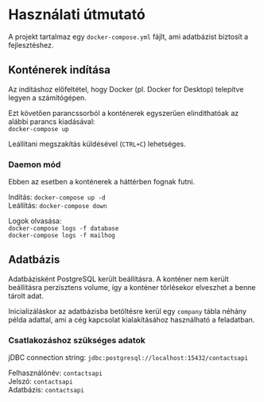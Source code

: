 # Használati útmutató

A projekt tartalmaz egy `docker-compose.yml` fájlt, ami adatbázist biztosít a fejlesztéshez.

## Konténerek indítása

Az indításhoz előfeltétel, hogy Docker (pl. Docker for Desktop) telepítve legyen a számítógépen.

Ezt követően parancssorból a konténerek egyszerűen elindíthatóak az alábbi parancs kiadásával:  
`docker-compose up`

Leállítani megszakítás küldésével (`CTRL+C`) lehetséges.

### Daemon mód

Ebben az esetben a konténerek a háttérben fognak futni.

Indítás: `docker-compose up -d`  
Leállítás: `docker-compose down`

Logok olvasása:  
`docker-compose logs -f database`  
`docker-compose logs -f mailhog`

## Adatbázis

Adatbázisként PostgreSQL került beállításra. A konténer nem került beállításra perzisztens volume, így a konténer
törlésekor elveszhet a benne tárolt adat.

Inicializáláskor az adatbázisba betöltésre kerül egy `company` tábla néhány példa adattal, ami a cég kapcsolat
kialakításához használható a feladatban.

### Csatlakozáshoz szükséges adatok

jDBC connection string: `jdbc:postgresql://localhost:15432/contactsapi`

Felhasználónév: `contactsapi`  
Jelszó: `contactsapi`  
Adatbázis: `contactsapi`
